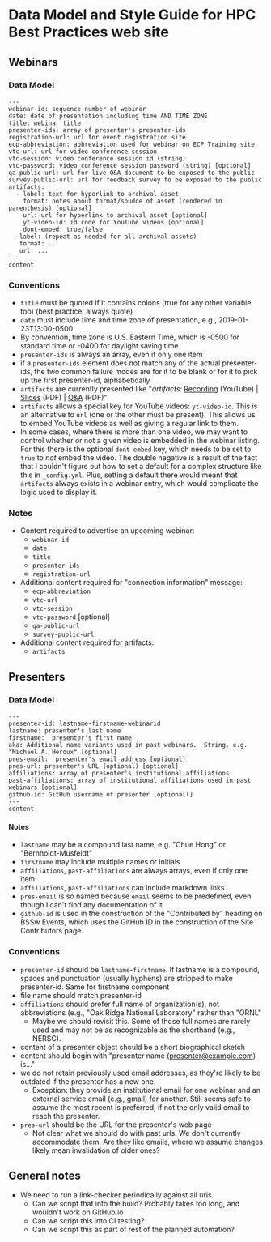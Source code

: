 # Data Model and Style Guide for HPC Best Practices web site

## Webinars

### Data Model

```
---
webinar-id: sequence number of webinar
date: date of presentation including time AND TIME ZONE
title: webinar title
presenter-ids: array of presenter's presenter-ids
registration-url: url for event registration site
ecp-abbreviation: abbreviation used for webinar on ECP Training site
vtc-url: url for video conference session
vtc-session: video conference session id (string)
vtc-password: video conference session password (string) [optional]
qa-public-url: url for live Q&A document to be exposed to the public
survey-public-url: url for feedback survey to be exposed to the public
artifacts:
  - label: text for hyperlink to archival asset
    format: notes about format/soudce of asset (rendered in parenthesis) [optional]
	url: url for hyperlink to archival asset [optional]
    yt-video-id: id code for YouTube videos [optional]
	dont-embed: true/false
  -label: (repeat as needed for all archival assets)
   format: ...
   url: ...
---
content
```

### Conventions

- `title` must be quoted if it contains colons (true for any other variable too) (best practice: always quote)
- `date` must include time and time zone of presentation, e.g., 2019-01-23T13:00-0500
- By convention, time zone is U.S. Eastern Time, which is -0500 for standard time or -0400 for daylight saving time
- `presenter-ids` is always an array, even if only one item
- if a `presenter-ids` element does not match any of the actual presenter-ids, the two common failure modes are for it to be blank or for it to pick up the first presenter-id, alphabetically
- `artifacts` are currently presented like "*artifacts:* [Recording](http://example.com) (YouTube) | [Slides](http://example.com) (PDF) | [Q&A](http://example.com) (PDF)"
- `artifacts` allows a special key for YouTube videos: `yt-video-id`.  This is an alternative to `url` (one or the other must be present).  This allows us to embed YouTube videos as well as giving a regular link to them.
- In some cases, where there is more than one video, we may want to control whether or not a given video is embedded in the webinar listing.  For this there is the optional `dont-embed` key, which needs to be set to `true` to *not* embed the video.  The double negative is a result of the fact that I couldn't figure out how to set a default for a complex structure like this in `_config.yml`.  Plus, setting a default there would meant that `artifacts` always exists in a webinar entry, which would complicate the logic used to display it.

### Notes
- Content required to advertise an upcoming webinar:
  - `webinar-id`
  - `date`
  - `title`
  - `presenter-ids`
  - `registration-url`
- Additional content required for "connection information" message:
  - `ecp-abbreviation`
  - `vtc-url`
  - `vtc-session`
  - `vtc-password` [optional]
  - `qa-public-url`
  - `survey-public-url`
- Additional content required for artifacts:
  - `artifacts`

## Presenters

### Data Model

```
---
presenter-id: lastname-firstname-webinarid
lastname: presenter's last name
firstname:  presenter's first name
aka: Additional name variants used in past webinars.  String. e.g. "Michael A. Heroux" [optional]
pres-email:  presenter's email address [optional]
pres-url: presenter's URL (optional) [optional]
affiliations: array of presenter's institutional affiliations
past-affiliations: array of institutional affiliations used in past webinars [optional]
github-id: GitHub username of presenter [optionall]
---
content
```

#### Notes

- `lastname` may be a compound last name, e.g. "Chue Hong" or "Bernholdt-Musfeldt"
- `firstname` may include multiple names or initials
- `affiliations`, `past-affiliations` are always arrays, even if only one item
- `affiliations`, `past-affiliations` can include markdown links
- `pres-email` is so named because `email` seems to be predefined, even though I can't find any documentation of it
- `github-id` is used in the construction of the "Contributed by" heading on BSSw Events, which uses the GitHub ID in the construction of the Site Contributors page.

### Conventions

- `presenter-id` should be `lastname`-`firstname`.  If lastname is a compound, spaces and punctuation (usually hyphens) are stripped to make presenter-id.  Same for firstname component
- file name should match presenter-id
- `affiliations` should prefer full name of organization(s), not abbreviations (e.g., "Oak Ridge National Laboratory" rather than "ORNL"
  - Maybe we should revisit this.  Some of those full names are rarely used and may not be as recognizable as the shorthand (e.g., NERSC).
- content of a presenter object should be a short biographical sketch
- content should begin with "presenter name (<presenter@example.com>) is..."
- we do not retain previously used email addresses, as they're likely to be outdated if the presenter has a new one. 
  - Exception: they provide an institutional email for one webinar and an external service email (e.g., gmail) for another. Still seems safe to assume the most recent is preferred, if not the only valid email to reach the presenter.
- `pres-url` should be the URL for the presenter's web page
  - Not clear what we should do with past urls.  We don't currently accommodate them.  Are they like emails, where we assume changes likely mean invalidation of older ones?

## General notes
- We need to run a link-checker periodically against all urls.  
  - Can we script that into the build?  Probably takes too long, and wouldn't work on GitHub.io
  - Can we script this into CI testing?
  - Can we script this as part of rest of the planned automation?

